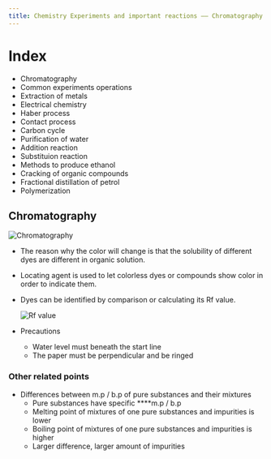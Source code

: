 ```yaml
---
title: Chemistry Experiments and important reactions —— Chromatography
---
```


# Index

- Chromatography
- Common experiments operations
- Extraction of metals
- Electrical chemistry
- Haber process
- Contact process
- Carbon cycle
- Purification of water
- Addition reaction
- Substituion reaction
- Methods to produce ethanol
- Cracking of organic compounds
- Fractional distillation of petrol
- Polymerization

## Chromatography

![Chromatography](https://AugensternJiang.github.io/img/%E8%89%B2%E8%B0%B13png.png)

- The reason why the color will change is that the solubility of different dyes are different in organic solution.
- Locating agent is used to let colorless dyes or compounds show color in order to indicate them.
- Dyes can be identified by comparison or calculating its Rf value.

    ![Rf value](https://AugensternJiang.github.io/img/Snipaste_2020-10-07_16-56-12.png)

- Precautions
    - Water level must beneath the start line
    - The paper must be perpendicular and be ringed

### Other related points

- Differences between m.p / b.p of pure substances and their mixtures
    - Pure substances have specific ****m.p / b.p
    - Melting point of mixtures of one pure substances and impurities is lower
    - Boiling point of mixtures of one pure substances and impurities is higher
    - Larger difference, larger amount of impurities
